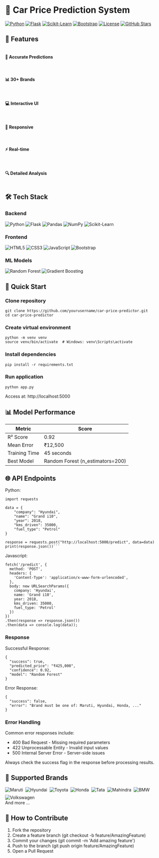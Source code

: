 # 🚗 Car Price Prediction System

[![Python](https://img.shields.io/badge/Python-3.8%2B-blue?logo=python&logoColor=white)](https://python.org)
[![Flask](https://img.shields.io/badge/Flask-2.0%2B-green?logo=flask&logoColor=white)](https://flask.palletsprojects.com/)
[![Scikit-Learn](https://img.shields.io/badge/Scikit_Learn-1.0%2B-orange?logo=scikit-learn&logoColor=white)](https://scikit-learn.org)
[![Bootstrap](https://img.shields.io/badge/Bootstrap-5.1%2B-purple?logo=bootstrap&logoColor=white)](https://getbootstrap.com)
[![License](https://img.shields.io/badge/License-MIT-brightgreen)](LICENSE)
[![GitHub Stars](https://img.shields.io/github/stars/yourusername/car-price-predictor?style=social)](https://github.com/mdsaad31/car-price-predictor)

## 🌟 Features

<div style="display: grid; grid-template-columns: repeat(auto-fill, minmax(300px, 1fr)); gap: 1rem;">
    <h4>🚀 Accurate Predictions</h4>
    <h4>📊 30+ Brands</h4>
    <h4>💻 Interactive UI</h4>
    <h4>📱 Responsive</h4>
    <h4>⚡ Real-time</h4>
    <h4>🔍 Detailed Analysis</h4>
</div>


## 🛠️ Tech Stack

### Backend
![Python](https://img.shields.io/badge/-Python-3776AB?logo=python&logoColor=white)
![Flask](https://img.shields.io/badge/-Flask-000000?logo=flask&logoColor=white)
![Pandas](https://img.shields.io/badge/-Pandas-150458?logo=pandas&logoColor=white)
![NumPy](https://img.shields.io/badge/-NumPy-013243?logo=numpy&logoColor=white)
![Scikit-Learn](https://img.shields.io/badge/-Scikit_Learn-F7931E?logo=scikit-learn&logoColor=white)

### Frontend
![HTML5](https://img.shields.io/badge/-HTML5-E34F26?logo=html5&logoColor=white)
![CSS3](https://img.shields.io/badge/-CSS3-1572B6?logo=css3&logoColor=white)
![JavaScript](https://img.shields.io/badge/-JavaScript-F7DF1E?logo=javascript&logoColor=black)
![Bootstrap](https://img.shields.io/badge/-Bootstrap-7952B3?logo=bootstrap&logoColor=white)

### ML Models
![Random Forest](https://img.shields.io/badge/-Random_Forest-00A86B)
![Gradient Boosting](https://img.shields.io/badge/-Gradient_Boosting-FF6F00)

## 🚀 Quick Start

### Clone repository
```
git clone https://github.com/yourusername/car-price-predictor.git
cd car-price-predictor
```

### Create virtual environment
```
python -m venv venv
source venv/bin/activate  # Windows: venv\Scripts\activate
```

### Install dependencies
```
pip install -r requirements.txt
```

### Run application
```
python app.py
```
Access at: http://localhost:5000

## 📊 Model Performance
| Metric |	Score |
|-------|-------|
| R² Score | 0.92 |
| Mean Error	| ₹12,500 |
| Training Time |	45 seconds |
|Best Model |	Random Forest (n_estimators=200) |

## 🌐 API Endpoints
Python:
```
import requests

data = {
    "company": "Hyundai",
    "name": "Grand i10",
    "year": 2018,
    "kms_driven": 35000,
    "fuel_type": "Petrol"
}

response = requests.post("http://localhost:5000/predict", data=data)
print(response.json())```
```
Javascript:
```
fetch('/predict', {
  method: 'POST',
  headers: {
    'Content-Type': 'application/x-www-form-urlencoded',
  },
  body: new URLSearchParams({
    company: 'Hyundai',
    name: 'Grand i10',
    year: 2018,
    kms_driven: 35000,
    fuel_type: 'Petrol'
  })
})
.then(response => response.json())
.then(data => console.log(data));
```
### Response
Successful Response:
```
{
  "success": true,
  "predicted_price": "₹425,000",
  "confidence": 0.92,
  "model": "Random Forest"
}
```

Error Response:
```
{
  "success": false,
  "error": "Brand must be one of: Maruti, Hyundai, Honda, ..."
}
```

### Error Handling
Common error responses include:

- 400 Bad Request - Missing required parameters
- 422 Unprocessable Entity - Invalid input values
- 500 Internal Server Error - Server-side issues

Always check the success flag in the response before processing results.

## 🚙 Supported Brands
<div style="display: flex; flex-wrap: wrap; gap: 0.5rem;"> <img src="https://img.shields.io/badge/-Maruti-0072BB?logo=maruti-suzuki&logoColor=white" alt="Maruti"> <img src="https://img.shields.io/badge/-Hyundai-002C5F?logo=hyundai&logoColor=white" alt="Hyundai"> <img src="https://img.shields.io/badge/-Toyota-EB0A1E?logo=toyota&logoColor=white" alt="Toyota"> <img src="https://img.shields.io/badge/-Honda-EB0A1E?logo=honda&logoColor=white" alt="Honda"> <img src="https://img.shields.io/badge/-Tata-3D4D99?logo=tata&logoColor=white" alt="Tata"> <img src="https://img.shields.io/badge/-Mahindra-6A0DAD?logo=mahindra&logoColor=white" alt="Mahindra"> <img src="https://img.shields.io/badge/-BMW-0066B1?logo=bmw&logoColor=white" alt="BMW"> <img src="https://img.shields.io/badge/-Volkswagen-151F5D?logo=volkswagen&logoColor=white" alt="Volkswagen"> </div>
And more ...

## 🤝 How to Contribute
1. Fork the repository
2. Create a feature branch (git checkout -b feature/AmazingFeature)
3. Commit your changes (git commit -m 'Add amazing feature')
4. Push to the branch (git push origin feature/AmazingFeature)
5. Open a Pull Request